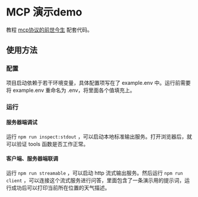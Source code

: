 # MCP 演示demo
教程 [mcp协议的前世今生](https://blog.whyun.com/posts/mcp-history/) 配套代码。
## 使用方法
### 配置
项目启动依赖于若干环境变量，具体配置项写在了 example.env 中。运行前需要将 example.env 重命名为 .env，将里面各个值填充上。
### 运行
#### 服务器端调试
运行 `npm run inspect:stdout` ，可以启动本地标准输出服务。打开浏览器后，就可以验证 tools 函数是否工作正常。
#### 客户端、服务器端联调
运行 `npm run streamable` ，可以启动 http 流式输出服务。然后运行 `npm run client` ，可以连接这个流式服务进行问答，里面包含了一条演示用的提示词，运行成功后可以打印当前所在位置的天气描述。
